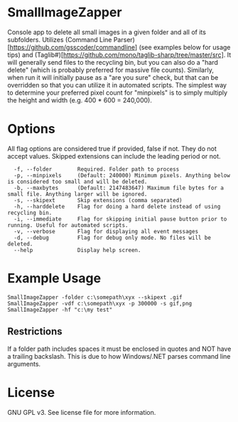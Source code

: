 # SmallImageZapper
Console app to delete all small images in a given folder and all of its subfolders. Utilizes (Command Line Parser)[https://github.com/gsscoder/commandline] (see examples below for usage tips) and (Taglib#)[https://github.com/mono/taglib-sharp/tree/master/src]. It will generally send files to the recycling bin, but you can also do a "hard delete" (which is probably preferred for massive file counts). Similarly, when run it will initially pause as a "are you sure" check, but that can be overridden so that you can utilize it in automated scripts. The simplest way to determine your preferred pixel count for "minpixels" is to simply multiply the height and width (e.g. 400 * 600 = 240,000).
# Options
All flag options are considered true if provided, false if not. They do not accept values. Skipped extensions can include the leading period or not.
```
  -f, --folder        Required. Folder path to process
  -p, --minpixels     (Default: 240000) Minimum pixels. Anything below is considered too small and will be deleted.
  -b, --maxbytes      (Default: 2147483647) Maximum file bytes for a small file. Anything larger will be ignored.
  -s, --skipext       Skip extensions (comma separated)
  -h, --harddelete    Flag for doing a hard delete instead of using recycling bin.
  -i, --immediate     Flag for skipping initial pause button prior to running. Useful for automated scripts.
  -v, --verbose       Flag for displaying all event messages
  -d, --debug         Flag for debug only mode. No files will be deleted.
  --help              Display help screen.
```
# Example Usage
```
SmallImageZapper -folder c:\somepath\xyx --skipext .gif
SmallImageZapper -vdf c:\somepath\xyx -p 300000 -s gif,png
SmallImageZapper -hf "c:\my test"
```
## Restrictions
If a folder path includes spaces it must be enclosed in quotes and NOT have a trailing backslash. This is due to how Windows/.NET parses command line arguments.

# License
GNU GPL v3. See license file for more information.